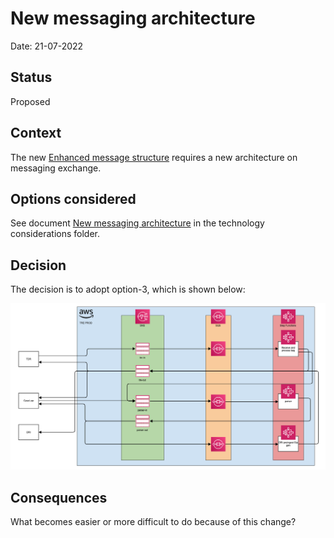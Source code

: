 # New messaging architecture

Date: 21-07-2022

## Status

Proposed

## Context

The new [Enhanced message structure](./001-Enhanced-message-structure.md) requires a new architecture on messaging exchange.

## Options considered

See document [New messaging architecture](../technology-considerations/messaging-architecture/README.md) in the technology considerations folder.

## Decision

The decision is to adopt option-3, which is shown below:

![pic1](../technology-considerations/messaging-architecture/diagrams/tre-exchange-messages-option3.png)

## Consequences

What becomes easier or more difficult to do because of this change?